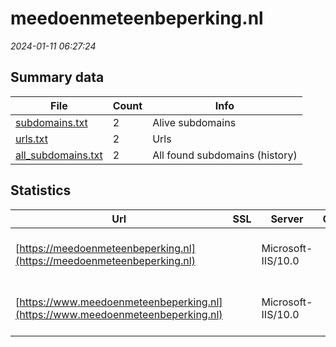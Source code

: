 # meedoenmeteenbeperking.nl
*2024-01-11 06:27:24*
## Summary data
| File       | Count | Info |
|------------|-------|------|
|[subdomains.txt](/data/meedoenmeteenbeperking.nl/subdomains.txt)|2|Alive subdomains|
|[urls.txt](/data/meedoenmeteenbeperking.nl/urls.txt)|2|Urls|
|[all_subdomains.txt](/data/meedoenmeteenbeperking.nl/all_subdomains.txt)|2|All found subdomains (history)|
## Statistics
| Url | SSL | Server | Cookie | HSTS | CSP | XFO | XXP | RP | Tech |Title |
|------------|-------|------|------|------|------|------|------|------|------|------|
|[https://meedoenmeteenbeperking.nl](https://meedoenmeteenbeperking.nl)| |Microsoft-IIS/10.0| | | | | | :white_check_mark: |HSTS IIS:10.0 Windows Server|Document Moved|
|[https://www.meedoenmeteenbeperking.nl](https://www.meedoenmeteenbeperking.nl)| |Microsoft-IIS/10.0| | | | | | :white_check_mark: |HSTS IIS:10.0 Windows Server|Document Moved|